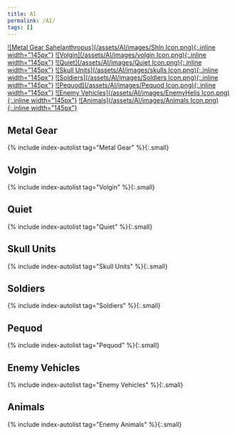 ```yaml
---
title: AI
permalink: /AI/
tags: []
---
```


[![Metal Gear Sahelanthropus](/assets/AI/images/Shln Icon.png){:.inline width="145px"}](/AI/mgs)
[![Volgin](/assets/AI/images/volgin Icon.png){:.inline width="145px"}](/AI/AI_Main)
[![Quiet](/assets/AI/images/Quiet Icon.png){:.inline width="145px"}](/AI/AI_Main)
[![Skull Units](/assets/AI/images/skulls Icon.png){:.inline width="145px"}](/AI/AI_Main)
[![Soldiers](/assets/AI/images/Soldiers Icon.png){:.inline width="145px"}](/AI/AI_Main)
[![Pequod](/assets/AI/images/Pequod Icon.png){:.inline width="145px"}](/AI/AI_Main)
[![Enemy Vehicles](/assets/AI/images/EnemyHelis Icon.png){:.inline width="145px"}](/AI/AI_Main)
[![Animals](/assets/AI/images/Animals Icon.png){:.inline width="145px"}](/AI/AI_Main)

## Metal Gear
{% include index-autolist tag="Metal Gear" %}{:.small}

## Volgin
{% include index-autolist tag="Volgin" %}{:.small}

## Quiet
{% include index-autolist tag="Quiet" %}{:.small}

## Skull Units
{% include index-autolist tag="Skull Units" %}{:.small}

## Soldiers
{% include index-autolist tag="Soldiers" %}{:.small}

## Pequod
{% include index-autolist tag="Pequod" %}{:.small}

## Enemy Vehicles
{% include index-autolist tag="Enemy Vehicles" %}{:.small}

## Animals
{% include index-autolist tag="Enemy Animals" %}{:.small}